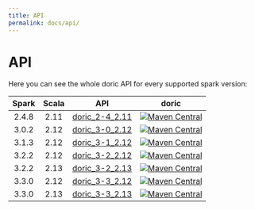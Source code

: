 ```yaml
---
title: API
permalink: docs/api/
---
```



# API

Here you can see the whole doric API for every supported spark version:

| Spark | Scala | API                                     |                                                                                  doric                                                                                  |
|:-----:|:-----:|-----------------------------------------|:-----------------------------------------------------------------------------------------------------------------------------------------------------------------------:|
| 2.4.8 | 2.11  | [doric_2-4_2.11](spark-2.4/scala-2.11/) | [![Maven Central](https://img.shields.io/maven-central/v/org.hablapps/doric_2-4_2.11)](https://mvnrepository.com/artifact/org.hablapps/doric_2-4_2.11/0.0.5) |
| 3.0.2 | 2.12  | [doric_3-0_2.12](spark-3.0/scala-2.12/) | [![Maven Central](https://img.shields.io/maven-central/v/org.hablapps/doric_3-0_2.12)](https://mvnrepository.com/artifact/org.hablapps/doric_3-0_2.12/0.0.5) |
| 3.1.3 | 2.12  | [doric_3-1_2.12](spark-3.1/scala-2.12/) | [![Maven Central](https://img.shields.io/maven-central/v/org.hablapps/doric_3-1_2.12)](https://mvnrepository.com/artifact/org.hablapps/doric_3-1_2.12/0.0.5) |
| 3.2.2 | 2.12  | [doric_3-2_2.12](spark-3.2/scala-2.12/) | [![Maven Central](https://img.shields.io/maven-central/v/org.hablapps/doric_3-2_2.12)](https://mvnrepository.com/artifact/org.hablapps/doric_3-2_2.12/0.0.5) |
| 3.2.2 | 2.13  | [doric_3-2_2.13](spark-3.2/scala-2.13/) | [![Maven Central](https://img.shields.io/maven-central/v/org.hablapps/doric_3-2_2.13)](https://mvnrepository.com/artifact/org.hablapps/doric_3-2_2.13/0.0.5) |
| 3.3.0 | 2.12  | [doric_3-3_2.12](spark-3.3/scala-2.12/) | [![Maven Central](https://img.shields.io/maven-central/v/org.hablapps/doric_3-3_2.12)](https://mvnrepository.com/artifact/org.hablapps/doric_3-3_2.12/0.0.5) |
| 3.3.0 | 2.13  | [doric_3-3_2.13](spark-3.3/scala-2.13/) | [![Maven Central](https://img.shields.io/maven-central/v/org.hablapps/doric_3-3_2.13)](https://mvnrepository.com/artifact/org.hablapps/doric_3-3_2.13/0.0.5) |
